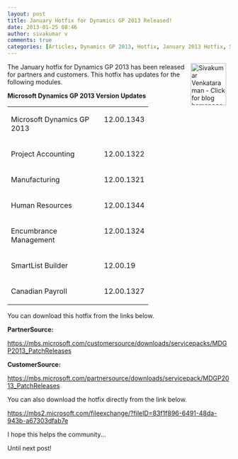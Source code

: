 ```yaml
---
layout: post
title: January Hotfix for Dynamics GP 2013 Released!
date: 2013-01-25 08:46
author: sivakumar v
comments: true
categories: [Articles, Dynamics GP 2013, Hotfix, January 2013 Hotfix, Sivakumar Venkataraman, Uncategorized]
---
```

<p style="text-align: left;"><a title="Sivakumar Venkataraman - Click for blog homepage"><img src="https://microsofttpd.github.io/assets/0871.sivav.jpg" alt="Sivakumar Venkataraman - Click for blog homepage" width="80" height="95" align="right" border="0" hspace="10" /></a>The January hotfix for Dynamics GP 2013 has been released for partners and customers. This hotfix has updates for the following modules.</p>
<p><strong>Microsoft Dynamics GP 2013 Version Updates</strong></p>
<table border="0" cellspacing="0" cellpadding="0">
<tbody>
<tr>
<td valign="top" width="194">
<p>Microsoft Dynamics GP 2013</p>
</td>
<td valign="top" width="86">
<p>12.00.1343</p>
</td>
</tr>
<tr>
<td valign="top" width="194">
<p>Project Accounting</p>
</td>
<td valign="top" width="86">
<p>12.00.1322</p>
</td>
</tr>
<tr>
<td valign="top" width="194">
<p>Manufacturing</p>
</td>
<td valign="top" width="86">
<p>12.00.1321</p>
</td>
</tr>
<tr>
<td valign="top" width="194">
<p>Human Resources</p>
</td>
<td valign="top" width="86">
<p>12.00.1344</p>
</td>
</tr>
<tr>
<td valign="top" width="194">
<p>Encumbrance Management</p>
</td>
<td valign="top" width="86">
<p>12.00.1324</p>
</td>
</tr>
<tr>
<td valign="top" width="194">
<p>SmartList Builder</p>
</td>
<td valign="top" width="86">
<p>12.00.19</p>
</td>
</tr>
<tr>
<td valign="top" width="194">
<p>Canadian Payroll</p>
</td>
<td valign="top" width="86">
<p>12.00.1327</p>
</td>
</tr>
</tbody>
</table>
<p>You can download this hotfix from the links below.</p>
<p><strong>PartnerSource:</strong></p>
<p><a title="Dynamics GP 2013 January Hotfix from PartnerSource" href="https://mbs.microsoft.com/customersource/downloads/servicepacks/MDGP2013_PatchReleases" target="_blank">https://mbs.microsoft.com/customersource/downloads/servicepacks/MDGP2013_PatchReleases</a></p>
<p><strong>CustomerSource:</strong></p>
<p><a title="Dynamics GP 2013 January Hotfix from CustomerSource" href="https://mbs.microsoft.com/partnersource/downloads/servicepack/MDGP2013_PatchReleases" target="_blank">https://mbs.microsoft.com/partnersource/downloads/servicepack/MDGP2013_PatchReleases</a></p>
<p>You can also download the hotfix directly from the link below.</p>
<p><a title="Dynamics GP 2013 January Hotfix Direct Link" href="https://mbs2.microsoft.com/fileexchange/?fileID=83f1f896-6491-48da-943b-a67303dfab7e" target="_blank">https://mbs2.microsoft.com/fileexchange/?fileID=83f1f896-6491-48da-943b-a67303dfab7e</a>&nbsp;</p>
<p>I hope this helps the community...</p>
<p>Until next post!</p>
<p>&nbsp;</p>
<p>&nbsp;</p>
